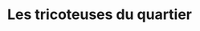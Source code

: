 ---
title: Les tricoteuses du quartier
description: Site web & Boutique en ligne
resume:
  titre: Les tricoteuses du quartier
  court: Site web & Boutique en ligne
identifiant:
slug:
ordre: 6
image: /img/tricoteuses-boutique-en-ligne.jpg
i18n: fr
link:
  external: true
  url: https://boutique.ecoledetricot.com/
---